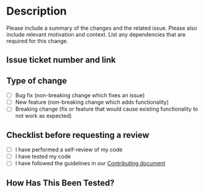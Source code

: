 # Description

Please include a summary of the changes and the related issue. Please also include relevant motivation and context. List any dependencies that are required for this change.

## Issue ticket number and link

## Type of change

- [ ] Bug fix (non-breaking change which fixes an issue)
- [ ] New feature (non-breaking change which adds functionality)
- [ ] Breaking change (fix or feature that would cause existing functionality to not work as expected)

## Checklist before requesting a review
- [ ] I have performed a self-review of my code
- [ ] I have tested my code
- [ ] I have followed the guidelines in our [Contributing document](https://github.com/Maximus019BG/Azion/blob/dev/CONTRIBUTING.md)

## How Has This Been Tested?
<!--- Please describe in detail how you tested your changes. -->
<!--- Include details of your testing environment, and the tests you ran to -->
<!--- see how your change affects other areas of the code, etc. -->
